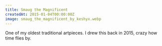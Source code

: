 ```yaml
---
title: Smaug the Magnificent
createdAt: 2015-01-04T00:00:00Z
image: smaug_the_magnificent_by_keshyx.webp
---
```


One of my oldest traditional artpieces. I drew this back in 2015, crazy how time flies by.
